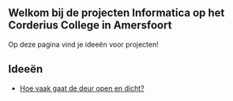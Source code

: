 ## Welkom bij de projecten Informatica op het Corderius College in Amersfoort

Op deze pagina vind je ideeën voor projecten!

## Ideeën
* [Hoe vaak gaat de deur open en dicht?](projects/deuren_tellen.md)

